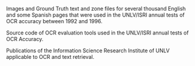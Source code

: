 Images and Ground Truth text and zone files for several thousand English and some Spanish pages that were used in the UNLV/ISRI annual tests of OCR accuracy between 1992 and 1996.

Source code of OCR evaluation tools used in the UNLV/ISRI annual tests of OCR Accuracy.

Publications of the Information Science Research Institute of UNLV applicable to OCR and text retrieval.